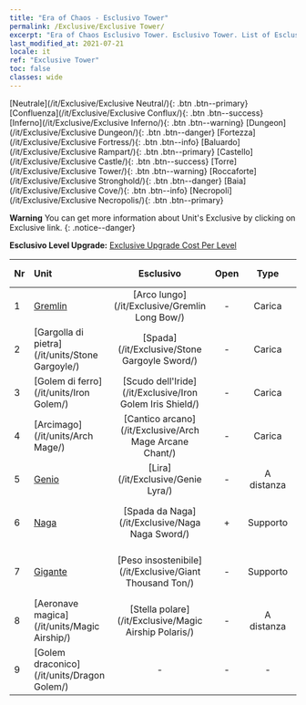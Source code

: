 ```yaml
---
title: "Era of Chaos - Esclusivo Tower"
permalink: /Exclusive/Exclusive Tower/
excerpt: "Era of Chaos Esclusivo Tower. Esclusivo Tower. List of Esclusivo Tower in Era of Chaos"
last_modified_at: 2021-07-21
locale: it
ref: "Exclusive Tower"
toc: false
classes: wide
---
```

 [Neutrale](/it/Exclusive/Exclusive Neutral/){: .btn .btn--primary} [Confluenza](/it/Exclusive/Exclusive Conflux/){: .btn .btn--success} [Inferno](/it/Exclusive/Exclusive Inferno/){: .btn .btn--warning} [Dungeon](/it/Exclusive/Exclusive Dungeon/){: .btn .btn--danger} [Fortezza](/it/Exclusive/Exclusive Fortress/){: .btn .btn--info} [Baluardo](/it/Exclusive/Exclusive Rampart/){: .btn .btn--primary} [Castello](/it/Exclusive/Exclusive Castle/){: .btn .btn--success} [Torre](/it/Exclusive/Exclusive Tower/){: .btn .btn--warning} [Roccaforte](/it/Exclusive/Exclusive Stronghold/){: .btn .btn--danger} [Baia](/it/Exclusive/Exclusive Cove/){: .btn .btn--info} [Necropoli](/it/Exclusive/Exclusive Necropolis/){: .btn .btn--primary} 

**Warning** You can get more information about Unit's Exclusive by clicking on Exclusive link. 
{: .notice--danger}

 **Esclusivo Level Upgrade:** [Exclusive Upgrade Cost Per Level](/Exclusive/ExclusiveUpgradeCostPerLevel/)

  | Nr |         Unit        | Esclusivo | Open  |    Type   |  Item to Rank UP      |  Skin   |
  |:---|:--------------------|:-------------:|:-----:|:---------:|:---------------------:|:-------:|
  | 1  | [Gremlin](/it/units/Gremlin/) | [Arco lungo](/it/Exclusive/Gremlin Long Bow/) | - | Carica | [Token Arco lungo](/ItemsIT/con_914/) | - |
  | 2  | [Gargolla di pietra](/it/units/Stone Gargoyle/) | [Spada](/it/Exclusive/Stone Gargoyle Sword/) | - | Carica | [Token della Spada](/ItemsIT/con_912/) | - |
  | 3  | [Golem di ferro](/it/units/Iron Golem/) | [Scudo dell'Iride](/it/Exclusive/Iron Golem Iris Shield/) | - | Carica | [Token Scudo dell'Iride](/ItemsIT/con_913/) | - |
  | 4  | [Arcimago](/it/units/Arch Mage/) | [Cantico arcano](/it/Exclusive/Arch Mage Arcane Chant/) | - | Carica | [Token Cantico arcano](/ItemsIT/con_915/) | - |
  | 5  | [Genio](/it/units/Genie/) | [Lira](/it/Exclusive/Genie Lyra/) | - | A distanza | [Token Lira](/ItemsIT/con_986/) | [Skin speciale Lira](/ItemsIT/con_654/) |
  | 6  | [Naga](/it/units/Naga/) | [Spada da Naga](/it/Exclusive/Naga Naga Sword/) | + | Supporto | [Token Spada delle Naga](/ItemsIT/con_987/) | [Skin speciale Spada delle Naga](/ItemsIT/con_655/) |
  | 7  | [Gigante](/it/units/Giant/) | [Peso insostenibile](/it/Exclusive/Giant Thousand Ton/) | - | Supporto | [Token Peso insostenibile](/ItemsIT/con_988/) | [Skin speciale Peso insostenibile](/ItemsIT/con_656/) |
  | 8  | [Aeronave magica](/it/units/Magic Airship/) | [Stella polare](/it/Exclusive/Magic Airship Polaris/) | - | A distanza | [Token Stella polare](/ItemsIT/con_989/) | [Skin speciale Stella polare](/ItemsIT/con_657/) |
  | 9  | [Golem draconico](/it/units/Dragon Golem/) | - | - | - | none | none |

